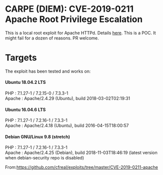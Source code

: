# CARPE (DIEM): CVE-2019-0211 Apache Root Privilege Escalation

This is a local root exploit for Apache HTTPd.
Details [here](https://cfreal.github.io/carpe-diem-cve-2019-0211-apache-local-root.html).
This is a POC. It might fail for a dozen of reasons. PR welcome.

# Targets

The exploit has been tested and works on:

#### Ubuntu 18.04.2 LTS
PHP : 7.1.27-1 / 7.2.15-0 / 7.3.3-1<br />
Apache : Apache/2.4.29 (Ubuntu), build 2018-03-02T02:19:31

#### Ubuntu 16.04.6 LTS
PHP : 7.1.27-1 / 7.2.16-1 / 7.3.3-1<br />
Apache : Apache/2.4.18 (Ubuntu), build 2016-04-15T18:00:57

#### Debian GNU/Linux 9.8 (stretch)
PHP : 7.1.27-1 / 7.2.16-1 / 7.3.3-1<br />
Apache : Apache/2.4.25 (Debian), build 2018-11-03T18:46:19
(latest version when debian-security repo is disabled)

From:https://github.com/cfreal/exploits/tree/master/CVE-2019-0211-apache

